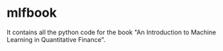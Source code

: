 # mlfbook

It contains all the python code for the book "An Introduction to Machine Learning in Quantitative Finance".
